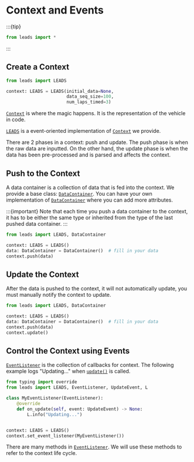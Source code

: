 # Context and Events

:::{tip}

```python
from leads import *
```

:::

## Create a Context

```python
from leads import LEADS

context: LEADS = LEADS(initial_data=None,
                       data_seq_size=100,
                       num_laps_timed=3)
```

[`Context`](#leads.context.Context) is where the magic happens. It is the representation of the vehicle in code.

[`LEADS`](#leads.leads.LEADS) is a event-oriented implementation of [`Context`](#leads.context.Context) we provide.

There are 2 phases in a context: push and update. The push phase is when the raw data are inputted. On the other hand,
the update phase is when the data has been pre-processed and is parsed and affects the context.

## Push to the Context

A data container is a collection of data that is fed into the context. We provide a base class:
[`DataContainer`](#leads.data.DataContainer). You can have your own implementation of
[`DataContainer`](#leads.data.DataContainer) where you can add more attributes.

:::{important}
Note that each time you push a data container to the context, it has to be either the same type or inherited from the 
type of the last pushed data container.
:::

```python
from leads import LEADS, DataContainer

context: LEADS = LEADS()
data: DataContainer = DataContainer()  # fill in your data
context.push(data)
```

## Update the Context

After the data is pushed to the context, it will not automatically update, you must manually notify the context to
update.

```python
from leads import LEADS, DataContainer

context: LEADS = LEADS()
data: DataContainer = DataContainer()  # fill in your data
context.push(data)
context.update()
```

## Control the Context using Events

[`EventListener`](#leads.event.EventListener) is the collection of callbacks for context. The following example logs
"Updating..." when [`update()`](#leads.leads.LEADS.update) is called.

```python
from typing import override
from leads import LEADS, EventListener, UpdateEvent, L

class MyEventListener(EventListener):
    @override
    def on_update(self, event: UpdateEvent) -> None:
        L.info("Updating...")


context: LEADS = LEADS()
context.set_event_listener(MyEventListener())
```

There are many methods in [`EventListener`](#leads.event.EventListener). We will use these methods to refer to the
context life cycle.
